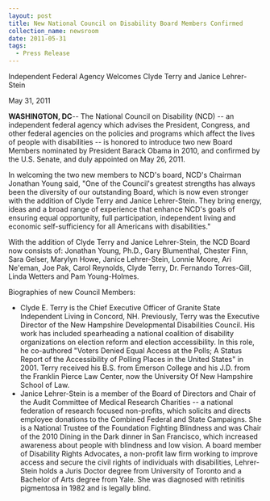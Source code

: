 ```yaml
---
layout: post
title: New National Council on Disability Board Members Confirmed
collection_name: newsroom
date: 2011-05-31
tags:
  - Press Release
---
```


Independent Federal Agency Welcomes Clyde Terry and Janice Lehrer-Stein

May 31, 2011

**WASHINGTON, DC**-- The National Council on Disability (NCD) -- an independent federal agency which advises the President, Congress, and other federal agencies on the policies and programs which affect the lives of people with disabilities -- is honored to introduce two new Board Members nominated by President Barack Obama in 2010, and confirmed by the U.S. Senate, and duly appointed on May 26, 2011.

In welcoming the two new members to NCD's board, NCD's Chairman Jonathan Young said, "One of the Council's greatest strengths has always been the diversity of our outstanding Board, which is now even stronger with the addition of Clyde Terry and Janice Lehrer-Stein. They bring energy, ideas and a broad range of experience that enhance NCD's goals of ensuring equal opportunity, full participation, independent living and economic self-sufficiency for all Americans with disabilities."

With the addition of Clyde Terry and Janice Lehrer-Stein, the NCD Board now consists of: Jonathan Young, Ph.D., Gary Blumenthal, Chester Finn, Sara Gelser, Marylyn Howe, Janice Lehrer-Stein, Lonnie Moore, Ari Ne'eman, Joe Pak, Carol Reynolds, Clyde Terry, Dr. Fernando Torres-Gill, Linda Wetters and Pam Young-Holmes.

Biographies of new Council Members:

- Clyde E. Terry is the Chief Executive Officer of Granite State Independent Living in Concord, NH. Previously, Terry was the Executive Director of the New Hampshire Developmental Disabilities Council. His work has included spearheading a national coalition of disability organizations on election reform and election accessibility. In this role, he co-authored "Voters Denied Equal Access at the Polls; A Status Report of the Accessibility of Polling Places in the United States" in 2001. Terry received his B.S. from Emerson College and his J.D. from the Franklin Pierce Law Center, now the University Of New Hampshire School of Law.
- Janice Lehrer-Stein is a member of the Board of Directors and Chair of the Audit Committee of Medical Research Charities -- a national federation of research focused non-profits, which solicits and directs employee donations to the Combined Federal and State Campaigns. She is a National Trustee of the Foundation Fighting Blindness and was Chair of the 2010 Dining in the Dark dinner in San Francisco, which increased awareness about people with blindness and low vision. A board member of Disability Rights Advocates, a non-profit law firm working to improve access and secure the civil rights of individuals with disabilities, Lehrer-Stein holds a Juris Doctor degree from University of Toronto and a Bachelor of Arts degree from Yale. She was diagnosed with retinitis pigmentosa in 1982 and is legally blind.
